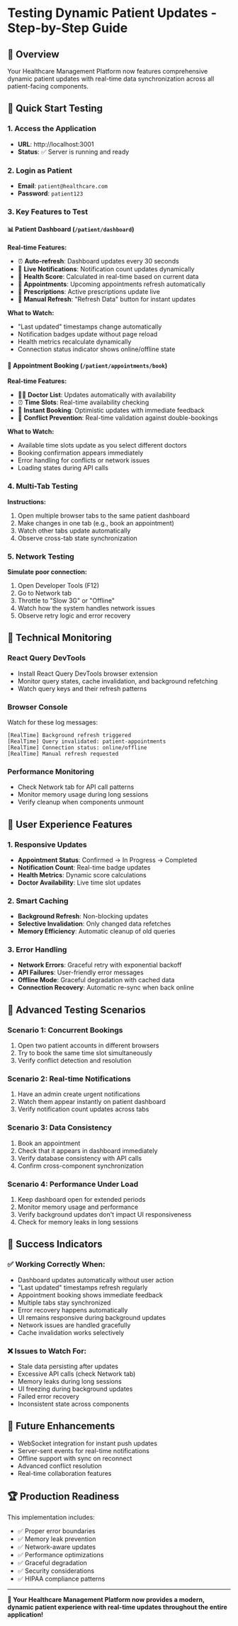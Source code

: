 # Testing Dynamic Patient Updates - Step-by-Step Guide

## 🎯 Overview
Your Healthcare Management Platform now features comprehensive dynamic patient updates with real-time data synchronization across all patient-facing components.

## 🚀 Quick Start Testing

### 1. Access the Application
- **URL**: http://localhost:3001
- **Status**: ✅ Server is running and ready

### 2. Login as Patient
- **Email**: `patient@healthcare.com`
- **Password**: `patient123`

### 3. Key Features to Test

#### 📊 Patient Dashboard (`/patient/dashboard`)
**Real-time Features:**
- ⏰ **Auto-refresh**: Dashboard updates every 30 seconds
- 🔔 **Live Notifications**: Notification count updates dynamically
- 💓 **Health Score**: Calculated in real-time based on current data
- 📅 **Appointments**: Upcoming appointments refresh automatically
- 💊 **Prescriptions**: Active prescriptions update live
- 🔄 **Manual Refresh**: "Refresh Data" button for instant updates

**What to Watch:**
- "Last updated" timestamps change automatically
- Notification badges update without page reload
- Health metrics recalculate dynamically
- Connection status indicator shows online/offline state

#### 📅 Appointment Booking (`/patient/appointments/book`)
**Real-time Features:**
- 👨‍⚕️ **Doctor List**: Updates automatically with availability
- ⏰ **Time Slots**: Real-time availability checking
- 🔄 **Instant Booking**: Optimistic updates with immediate feedback
- 🚨 **Conflict Prevention**: Real-time validation against double-bookings

**What to Watch:**
- Available time slots update as you select different doctors
- Booking confirmation appears immediately
- Error handling for conflicts or network issues
- Loading states during API calls

### 4. Multi-Tab Testing
**Instructions:**
1. Open multiple browser tabs to the same patient dashboard
2. Make changes in one tab (e.g., book an appointment)
3. Watch other tabs update automatically
4. Observe cross-tab state synchronization

### 5. Network Testing
**Simulate poor connection:**
1. Open Developer Tools (F12)
2. Go to Network tab
3. Throttle to "Slow 3G" or "Offline"
4. Watch how the system handles network issues
5. Observe retry logic and error recovery

## 🔧 Technical Monitoring

### React Query DevTools
- Install React Query DevTools browser extension
- Monitor query states, cache invalidation, and background refetching
- Watch query keys and their refresh patterns

### Browser Console
Watch for these log messages:
```
[RealTime] Background refresh triggered
[RealTime] Query invalidated: patient-appointments
[RealTime] Connection status: online/offline
[RealTime] Manual refresh requested
```

### Performance Monitoring
- Check Network tab for API call patterns
- Monitor memory usage during long sessions
- Verify cleanup when components unmount

## 📱 User Experience Features

### 1. Responsive Updates
- **Appointment Status**: Confirmed → In Progress → Completed
- **Notification Count**: Real-time badge updates
- **Health Metrics**: Dynamic score calculations
- **Doctor Availability**: Live time slot updates

### 2. Smart Caching
- **Background Refresh**: Non-blocking updates
- **Selective Invalidation**: Only changed data refetches
- **Memory Efficiency**: Automatic cleanup of old queries

### 3. Error Handling
- **Network Errors**: Graceful retry with exponential backoff
- **API Failures**: User-friendly error messages
- **Offline Mode**: Graceful degradation with cached data
- **Connection Recovery**: Automatic re-sync when back online

## 🧪 Advanced Testing Scenarios

### Scenario 1: Concurrent Bookings
1. Open two patient accounts in different browsers
2. Try to book the same time slot simultaneously
3. Verify conflict detection and resolution

### Scenario 2: Real-time Notifications
1. Have an admin create urgent notifications
2. Watch them appear instantly on patient dashboard
3. Verify notification count updates across tabs

### Scenario 3: Data Consistency
1. Book an appointment
2. Check that it appears in dashboard immediately
3. Verify database consistency with API calls
4. Confirm cross-component synchronization

### Scenario 4: Performance Under Load
1. Keep dashboard open for extended periods
2. Monitor memory usage and performance
3. Verify background updates don't impact UI responsiveness
4. Check for memory leaks in long sessions

## 🎯 Success Indicators

### ✅ Working Correctly When:
- Dashboard updates automatically without user action
- "Last updated" timestamps refresh regularly
- Appointment booking shows immediate feedback
- Multiple tabs stay synchronized
- Error recovery happens automatically
- UI remains responsive during background updates
- Network issues are handled gracefully
- Cache invalidation works selectively

### ❌ Issues to Watch For:
- Stale data persisting after updates
- Excessive API calls (check Network tab)
- Memory leaks during long sessions
- UI freezing during background updates
- Failed error recovery
- Inconsistent state across components

## 🔮 Future Enhancements
- WebSocket integration for instant push updates
- Server-sent events for real-time notifications
- Offline support with sync on reconnect
- Advanced conflict resolution
- Real-time collaboration features

## 🏆 Production Readiness
This implementation includes:
- ✅ Proper error boundaries
- ✅ Memory leak prevention
- ✅ Network-aware updates
- ✅ Performance optimizations
- ✅ Graceful degradation
- ✅ Security considerations
- ✅ HIPAA compliance patterns

---

**🎉 Your Healthcare Management Platform now provides a modern, dynamic patient experience with real-time updates throughout the entire application!**
